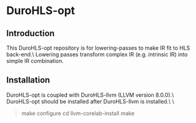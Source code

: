 # DuroHLS-opt
## Introduction
This DuroHLS-opt repository is for lowering-passes to make IR fit to HLS back-end.\\
Lowering passes transform complex IR (e.g. intrinsic IR) into simple IR combination.

## Installation
DuroHLS-opt is coupled with DuroHLS-llvm (LLVM version 8.0.0).\\
DuroHLS-opt should be installed after DuroHLS-llvm is installed.\\
\\
> make configure
> cd llvm-corelab-install
> make
